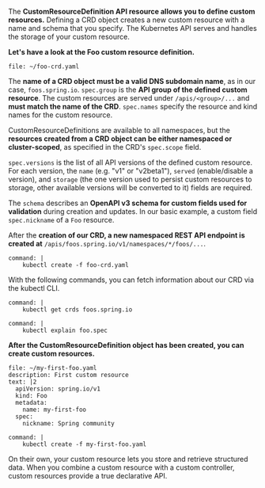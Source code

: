 The **CustomResourceDefinition API resource allows you to define custom resources.** Defining a CRD object creates a new custom resource with a name and schema that you specify. The Kubernetes API serves and handles the storage of your custom resource. 

**Let's have a look at the Foo custom resource definition.**
```editor:open-file
file: ~/foo-crd.yaml
```
The **name of a CRD object must be a valid DNS subdomain name**, as in our case, `foos.spring.io`. 
`spec.group` is the **API group of the defined custom resource**. The custom resources are served under `/apis/<group>/...` and **must match the name of the CRD**.
`spec.names` specify the resource and kind names for the custom resource.

CustomResourceDefinitions are available to all namespaces, but the **resources created from a CRD object can be either namespaced or cluster-scoped**, as specified in the CRD's `spec.scope` field.

`spec.versions` is the list of all API versions of the defined custom resource. For each version, the `name` (e.g. "v1" or "v2beta1"), `served` (enable/disable a version), and `storage` (the one version used to persist custom resources to storage, other available versions will be converted to it) fields are required.

The `schema` describes an **OpenAPI v3 schema for custom fields used for validation** during creation and updates. In our basic example, a custom field `spec.nickname` of a `Foo` resource.


After the **creation of our CRD, a new namespaced REST API endpoint is created at** `/apis/foos.spring.io/v1/namespaces/*/foos/...`.
```terminal:execute
command: |
    kubectl create -f foo-crd.yaml
```

With the following commands, you can fetch information about our CRD via the kubectl CLI.
```terminal:execute
command: |
    kubectl get crds foos.spring.io
```
```terminal:execute
command: |
    kubectl explain foo.spec
```

**After the CustomResourceDefinition object has been created, you can create custom resources.**
```editor:append-lines-to-file
file: ~/my-first-foo.yaml
description: First custom resource
text: |2
  apiVersion: spring.io/v1
  kind: Foo
  metadata:
    name: my-first-foo
  spec:
    nickname: Spring community
```
```terminal:execute
command: |
    kubectl create -f my-first-foo.yaml
```

On their own, your custom resource lets you store and retrieve structured data. When you combine a custom resource with a custom controller, custom resources provide a true declarative API.
